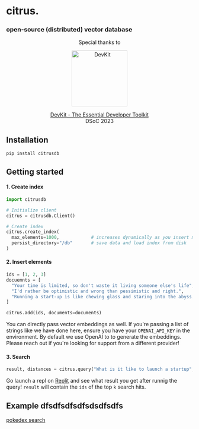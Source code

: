 # citrus.
### open-source (distributed) vector database

<p align="center">
  Special thanks to
</p>
<p align="center">
  <img align="center" src="https://www.getdevkit.com/logo.png" width=150 height=150 alt="DevKit" />
</p>
<p align="center">
  <a href="https://www.getdevkit.com">DevKit - The Essential Developer Toolkit</a><br />
  DSoC 2023
</p>


## Installation

```
pip install citrusdb
```

## Getting started

#### 1. Create index
```py
import citrusdb

# Initialize client
citrus = citrusdb.Client()

# Create index
citrus.create_index(
  max_elements=1000,            # increases dynamically as you insert more vectors
  persist_directory="/db"       # save data and load index from disk
)
```

#### 2. Insert elements
```py
ids = [1, 2, 3]
docuemnts = [
  "Your time is limited, so don't waste it living someone else's life",
  "I'd rather be optimistic and wrong than pessimistic and right.",
  "Running a start-up is like chewing glass and staring into the abyss."
]

citrus.add(ids, documents=documents)
```
You can directly pass vector embeddings as well. If you're passing a list of strings like we have done here, ensure you have your `OPENAI_API_KEY` in the environment. By default we use OpenAI to to generate the embeddings. Please reach out if you're looking for support from a different provider!

#### 3. Search
```py
result, distances = citrus.query("What is it like to launch a startup", k=1)
```
Go launch a repl on [Replit](https://replit.com) and see what result you get after runnig the query! `result` will contain the `ids` of the top `k` search hits.

## Example    dfsdfsdfsdfsdsdfsdfs
[pokedex search](https://replit.com/@debabratajr/pokedex-search)
